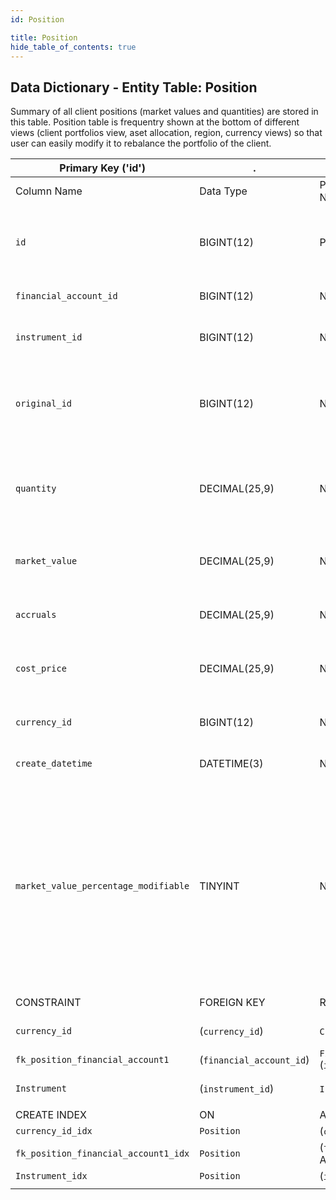 ```yaml
---
id: Position 

title: Position 
hide_table_of_contents: true
---
```


## Data Dictionary - Entity Table: Position 

Summary of all client positions (market values and quantities) are stored in this table. 
Position table is frequentry shown at the bottom of different views (client portfolios view, aset allocation,
 region, currency views) so that user can easily modify it to rebalance the portfolio of the client.

| Primary Key ('id')|.|ENGINE = InnoDB|.|.|
|---|---|---|---|---|
|Column Name|Data Type|PK Primary Key, NN-Not Null, Null|Example|Comments|
||
|`id`|BIGINT(12)|PK, NN|1|PrimaryKey-ID,(auto creates)'Contains the portfolio position objects'|
|`financial_account_id`|BIGINT(12)|NOT NULL|1|ID of financial account-Mandatory|
|`instrument_id`|BIGINT(12)|NOT NULL|1|'ID of the instrument' Mandatory|
|`original_id`|BIGINT(12)|NULL|1|'orginal ID is used by source and simulated position in order to have the link to the ID of real position'|
|`quantity`|DECIMAL(25,9)|NOT NULL|100|Count of units purchased. Measured in items.'Quantity / units of the position'|
|`market_value`|DECIMAL(25,9)|NOT NULL|2000|'market_value of the position. Measured in currency of portfolio'|
|`accruals`|DECIMAL(25,9)|NOT NULL|20|'Accrued interest or dividend of the position'|
|`cost_price`|DECIMAL(25,9)|NOT NULL|54|Average price of all the purchases. Measured in currency of portfolio|
|`currency_id`|BIGINT(12)|NOT NULL|1|'ID of the position reference currency'|
|`create_datetime`|DATETIME(3)|NOT NULL|1/1/2020  12:30:00 PM|'Date when the position was created'|
|`market_value_percentage_modifiable`|TINYINT|NOT NULL|1|'Determines if user (client advisor) can modify position share (in percentages) and trigger a new proposal/trade or not. They can modify only the quantity or total value. Flag whether the market value percentage is modifiable'|
|CONSTRAINT|FOREIGN KEY|REFERENCES|ON DELETE|ON UPDATE|
|`currency_id`|(`currency_id`)|`Currency` (`id`)| NO ACTION|NO ACTION|
|`fk_position_financial_account1`|(`financial_account_id`)|`Financial_Account` (`id`)| NO ACTION|NO ACTION|
|`Instrument`|(`instrument_id`)|`Instrument` (`id`)| NO ACTION|NO ACTION|
||
|CREATE INDEX|ON|ASC|VISABLE|.|
|`currency_id_idx`|`Position`|(`currency_id` ASC) | VISIBLE|.|
|`fk_position_financial_account1_idx`|`Position `|(`financial_account_id` ASC) | VISIBLE|.|
|`Instrument_idx`|`Position `|(`instrument_id` ASC)| VISIBLE|.|  
||
